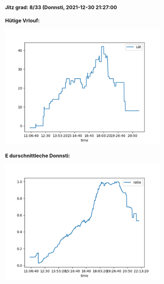 ### Jitz grad: 8/33 (Donnsti, 2021-12-30 21:27:00

### Hütige Vrlouf:
![Graph](Today.png)

### E durschnittleche Donnsti:
![Graph](Donnsti.png)